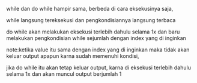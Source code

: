 while dan do while hampir sama, berbeda di cara eksekusinya saja,

while langsung tereksekusi dan pengkondisiannya langsung terbaca  

do while akan melakukan eksekusi terlebih dahulu selama 1x dan baru melakukan pengkondisian while sejumlah dengan index yang di inginkan 


note:ketika value itu sama dengan index yang di inginkan maka tidak akan keluar output apapun karna sudah memenuhi kondisi,

jika do while itu akan tetap keluar output, karna di eksekusi terlebih dahulu selama 1x dan akan muncul output berjumlah 1 
